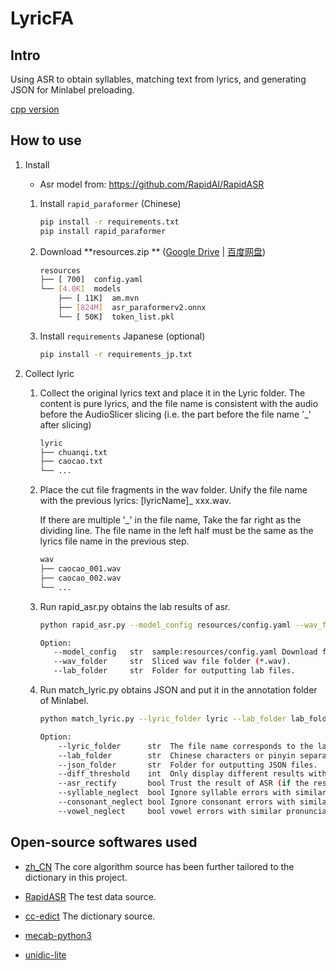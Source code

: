 # LyricFA

## Intro

Using ASR to obtain syllables, matching text from lyrics, and generating JSON for Minlabel preloading.

[cpp version](https://github.com/openvpi/dataset-tools/releases/)

## How to use

1. Install
    + Asr model from: https://github.com/RapidAI/RapidASR

    1. Install `rapid_paraformer` (Chinese)
        ```bash
        pip install -r requirements.txt
        pip install rapid_paraformer
        ```
    2. Download **resources.zip
       ** ([Google Drive](https://drive.google.com/drive/folders/1RVQtMe0eB_k6G5TJlmXwPELx4VtF2oCw?usp=sharing) | [百度网盘](https://pan.baidu.com/s/1zf8Ta6QxFHY3Z75fHNYKrQ?pwd=6ekq))
        ```bash
        resources
        ├── [ 700]  config.yaml
        └── [4.0K]  models
            ├── [ 11K]  am.mvn
            ├── [824M]  asr_paraformerv2.onnx
            └── [ 50K]  token_list.pkl
        ```

   3. Install `requirements` Japanese (optional)
        ```bash
        pip install -r requirements_jp.txt
        ```

2. Collect lyric
    1. Collect the original lyrics text and place it in the Lyric folder. The content is pure lyrics, and the file name
       is consistent with the audio before the AudioSlicer slicing (i.e. the part before the file name '_' after
       slicing)
       ```bash
       lyric
       ├── chuanqi.txt
       ├── caocao.txt
       └── ...
        ```

    2. Place the cut file fragments in the wav folder. Unify the file name with the previous lyrics: [lyricName]_
       xxx.wav.

       If there are multiple '_' in the file name, Take the far right as the dividing line. The file name in the left
       half must be the same as the lyrics file name in the previous step.
       ```bash
       wav
       ├── caocao_001.wav
       ├── caocao_002.wav
       └── ...
        ```

    3. Run rapid_asr.py obtains the lab results of asr.
        ```bash
       python rapid_asr.py --model_config resources/config.yaml --wav_folder wav_folder --lab_folder lab_folder
       
       Option:
           --model_config   str  sample:resources/config.yaml Download from: https://github.com/RapidAI/RapidASR/blob/main/python/README.md
           --wav_folder     str  Sliced wav file folder (*.wav).
           --lab_folder     str  Folder for outputting lab files.       
       ```

    4. Run match_lyric.py obtains JSON and put it in the annotation folder of Minlabel.
       ```bash
       python match_lyric.py --lyric_folder lyric --lab_folder lab_folder --json_folder json_folder --asr_rectify True
       
       Option:
           --lyric_folder      str  The file name corresponds to the lab prefix (before \'_\'), only pure lyrics are allowed (*.txt).
           --lab_folder        str  Chinese characters or pinyin separated by spaces obtained from ASR (*.lab).
           --json_folder       str  Folder for outputting JSON files.
           --diff_threshold    int  Only display different results with n words or more.
           --asr_rectify       bool Trust the result of ASR (if the result of ASR hits another candidate pronunciation of a polyphonic character, it is considered a g2p error).
           --syllable_neglect  bool Ignore syllable errors with similar pronunciations and refer to the Near_systolic.yaml file.
           --consonant_neglect bool Ignore consonant errors with similar pronunciations and refer to the Near_consonant.yaml file.
           --vowel_neglect     bool vowel errors with similar pronunciations and refer to the Near_vowel.yaml file.  
       ```

## Open-source softwares used

+ [zh_CN](https://github.com/ZiQiangWang/zh_CN)
  The core algorithm source has been further tailored to the dictionary in this project.

+ [RapidASR](https://github.com/RapidAI/RapidASR)
  The test data source.

+ [cc-edict](https://cc-cedict.org/wiki/)
  The dictionary source.

+ [mecab-python3](https://github.com/SamuraiT/mecab-python3)

+ [unidic-lite](https://github.com/polm/unidic-lite)

